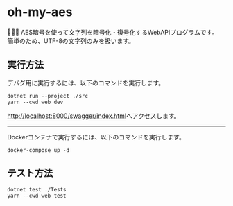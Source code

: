 # oh-my-aes

🌸🌸🌸 AES暗号を使って文字列を暗号化・復号化するWebAPIプログラムです。  
簡単のため、UTF-8の文字列のみを扱います。  

## 実行方法

デバグ用に実行するには、以下のコマンドを実行します。  

```shell
dotnet run --project ./src
yarn --cwd web dev
```

<http://localhost:8000/swagger/index.html>へアクセスします。  

---

Dockerコンテナで実行するには、以下のコマンドを実行します。  

```shell
docker-compose up -d
```

## テスト方法

```shell
dotnet test ./Tests
yarn --cwd web test
```
